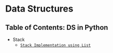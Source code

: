 # Data Structures

## Table of Contents: DS in Python
* Stack
  * [`Stack Implementation using List`](https://github.com/studentdevelops/Codes/blob/05f684128e10fa8e52973e97977685a0ace31851/PythonCodingQuestions/Data%20Structures/stack.py)
